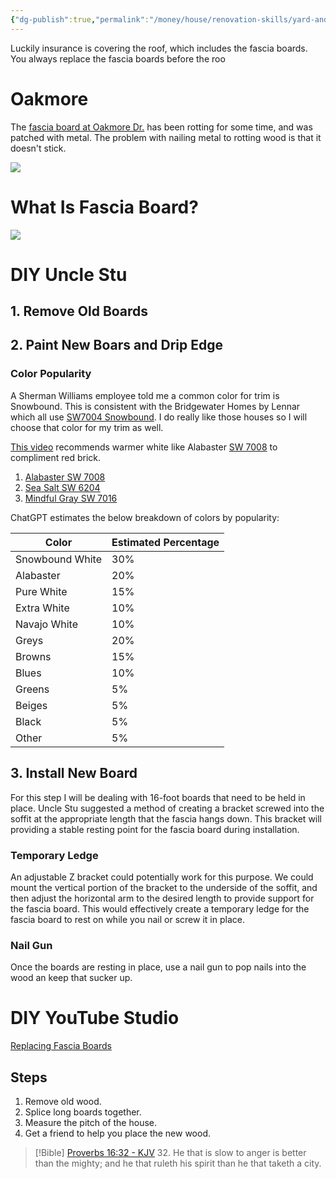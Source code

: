 ```yaml
---
{"dg-publish":true,"permalink":"/money/house/renovation-skills/yard-and-outside/outside-fascia-boards/","tags":["oakmore"],"created":"Jun 03, 2023, 11:11 AM"}
---
```



Luckily insurance is covering the roof, which includes the fascia boards. You always replace the fascia boards before the roo

# Oakmore

The [fascia board at Oakmore Dr.](https://photos.app.goo.gl/7dp3ha1gLeo3zXs49) has been rotting for some time, and was patched with metal. The problem with nailing metal to rotting wood is that it doesn't stick. 

![](https://i.imgur.com/yowAtGF.png)

# What Is Fascia Board?

![](https://images.saymedia-content.com/.image/t_share/MTc0MzUzOTUyODM2NDI5MTYw/tips-for-painting-soffits-and-fascia-boards.jpg)


# DIY Uncle Stu

## 1. Remove Old Boards

## 2. Paint New Boars and Drip Edge

### Color Popularity

A Sherman Williams employee told me a common color for trim is Snowbound. This is consistent with the Bridgewater Homes by Lennar which all use [SW7004 Snowbound](https://www.sherwin-williams.com/en-us/color/color-family/white-paint-colors/sw7004-snowbound). I do really like those houses so I will choose that color for my trim as well.

[This video](https://www.youtube.com/watch?app=desktop&v=4Qa18K5ii6k) recommends warmer white like Alabaster [SW 7008](https://www.sherwin-williams.com/en-us/color/color-family/white-paint-colors/sw7008-alabaster) to compliment red brick.
1. [Alabaster SW 7008](https://www.sherwin-williams.com/en-us/color/color-family/white-paint-colors/sw7008-alabaster)
2. [Sea Salt SW 6204](https://www.sherwin-williams.com/en-us/color/color-family/green-paint-colors/sw6204-sea-salt)
3. [Mindful Gray SW 7016](https://www.sherwin-williams.com/en-us/color/color-family/neutral-paint-colors/sw7016-mindful-gray)

ChatGPT estimates the below breakdown of colors by popularity:

| Color           | Estimated Percentage |
|-----------------|----------------------|
| Snowbound White | 30%                  |
| Alabaster       | 20%                  |
| Pure White      | 15%                  |
| Extra White     | 10%                  |
| Navajo White    | 10%                  |
| Greys           | 20%                  |
| Browns          | 15%                  |
| Blues           | 10%                  |
| Greens          | 5%                   |
| Beiges          | 5%                   |
| Black           | 5%                   |
| Other           | 5%                   |


## 3. Install New Board

For this step I will be dealing with 16-foot boards that need to be held in place. Uncle Stu suggested a method of creating a bracket screwed into the soffit at the appropriate length that the fascia hangs down. This bracket will providing a stable resting point for the fascia board during installation.

### Temporary Ledge

An adjustable Z bracket could potentially work for this purpose. We could mount the vertical portion of the bracket to the underside of the soffit, and then adjust the horizontal arm to the desired length to provide support for the fascia board. This would effectively create a temporary ledge for the fascia board to rest on while you nail or screw it in place.

### Nail Gun

Once the boards are resting in place, use a nail gun to pop nails into the wood an keep that sucker up.

# DIY YouTube Studio

[Replacing Fascia Boards](https://www.youtube.com/watch?v=9PPUOL5JkdU)

## Steps

1. Remove old wood.
2. Splice long boards together.
3. Measure the pitch of the house.
4.  Get a friend to help you place the new wood.

> [!Bible] [Proverbs 16:32 - KJV](https://bible-api.com/proverbs+16:32?translation=kjv)
> 32. He that is slow to anger is better than the mighty; and he that ruleth his spirit than he that taketh a city.
